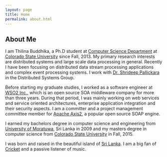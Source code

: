```yaml
---
layout: page
title: Home
permalink: about.html
---
```


## About Me
I am Thilina Buddhika, a Ph.D student at [Computer Science Department](http://www.cs.colostate.edu) at [Colorado State University](http://www.colostate.edu) since Fall, 2013. 
My primary research interests are distributed systems and large scale data processing in general. Recently I have been focusing on distributed data stream processing applications and complex event processing systems. 
I work with [Dr. Shrideep Pallickara](http://www.cs.colostate.edu/~shrideep/) in the Distributed Systems Group.

Before starting my graduate studies, I worked as a software engineer at [WSO2 Inc.,](http://wso2.com) which is an open source SOA middleware company for more than three years.
During that period, I was mainly working on web services and service oriented architectures, enterprise application integration and their security aspects.
I am a committer and a project management committee member for [Apache Axis2](http://axis.apache.org/axis2/java/core/), a popular open source SOAP engine.

I earned my bachelors degree in computer science and engineering from [University of Moratuwa](http://www.cse.mrt.ac.lk), Sri Lanka in 2009 and my masters degree in computer science from [Colorado State University](http://www.cs.colostate.edu) in Fall, 2015.

I was born and raised in the beautiful island of [Sri Lanka](https://www.youtube.com/watch?v=BsDG-FdW0is). I am a big fan of [Cricket](http://www.srilankacricket.lk/) and a passive listener of music.

